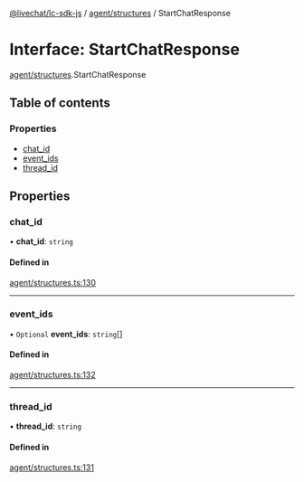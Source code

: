 [@livechat/lc-sdk-js](../README.md) / [agent/structures](../modules/agent_structures.md) / StartChatResponse

# Interface: StartChatResponse

[agent/structures](../modules/agent_structures.md).StartChatResponse

## Table of contents

### Properties

- [chat\_id](agent_structures.StartChatResponse.md#chat_id)
- [event\_ids](agent_structures.StartChatResponse.md#event_ids)
- [thread\_id](agent_structures.StartChatResponse.md#thread_id)

## Properties

### chat\_id

• **chat\_id**: `string`

#### Defined in

[agent/structures.ts:130](https://github.com/livechat/lc-sdk-js/blob/951da85/src/agent/structures.ts#L130)

___

### event\_ids

• `Optional` **event\_ids**: `string`[]

#### Defined in

[agent/structures.ts:132](https://github.com/livechat/lc-sdk-js/blob/951da85/src/agent/structures.ts#L132)

___

### thread\_id

• **thread\_id**: `string`

#### Defined in

[agent/structures.ts:131](https://github.com/livechat/lc-sdk-js/blob/951da85/src/agent/structures.ts#L131)
